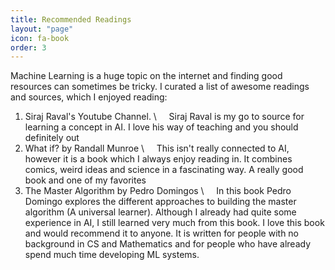 ```yaml
---
title: Recommended Readings
layout: "page"
icon: fa-book
order: 3
---
```


Machine Learning is a huge topic on the internet and finding good resources can sometimes be tricky. I curated a list of awesome readings and sources, which I enjoyed reading:

1. Siraj Raval's Youtube Channel. \\
&nbsp;&nbsp;&nbsp;&nbsp;Siraj Raval is my go to source for learning a concept in AI. I love his way of teaching and you should definitely out
2. What if? by Randall Munroe \\
&nbsp;&nbsp;&nbsp;&nbsp;This isn't really connected to AI, however it is a book which I always enjoy reading in. It combines comics, weird ideas and science in a fascinating way. A really good book and one of my favorites 
3. The Master Algorithm by Pedro Domingos \\
&nbsp;&nbsp;&nbsp;&nbsp;In this book Pedro Domingo explores the different approaches to building the master algorithm (A universal learner). Although I already had quite some experience in AI, I still learned very much from this book. I love this book and would recommend it to anyone. It is written for people with no background in CS and Mathematics and for people who have already spend much time developing ML systems.
